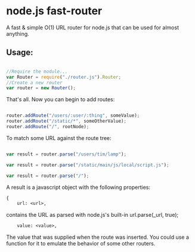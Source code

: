 node.js fast-router
===================

A fast & simple O(1) URL router for node.js that can be used for almost
anything.

Usage:
-----

```js

//Require the module...
var Router = require("./router.js").Router;
//Create a new router
var router = new Router();

```

That's all. Now you can begin to add routes:

```js

router.addRoute("/users/:user/:thing", someValue);
router.addRoute("/static/*", someOtherValue);
router.addRoute("/", rootNode);


```

To match some URL against the route tree:

```js

var result = router.parse("/users/tim/lamp");

var result = router.parse("/static/main/js/local/script.js");

var result = router.parse("/");

```

A result is a javascript object with the following properties:

```txt
{
    url: <url>,
```
contains the URL as parsed with node.js's built-in url.parse(_url, true);
```txt
    value: <value>,
```
The value that was supplied when the route was inserted. You could use
a function for it to emulate the behavior of some other routers.

